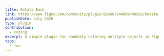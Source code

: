 ```yaml
---
title: Rotate Each
link: https://www.figma.com/community/plugin/865687644009449883/Rotate-Each
publishDate: July 2020
type: plugin
contribution:
  - coding
excerpt: A simple plugin for randomly rotating multiple objects in Figma.
tags:
  - fun
---
```

